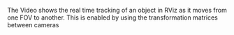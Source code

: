 The Video shows the real time tracking of an object in RViz as it moves from one FOV to another. This is enabled by using the transformation matrices between cameras
